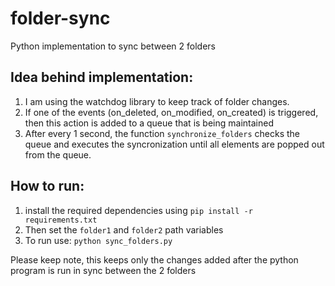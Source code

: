 # folder-sync
Python implementation to sync between 2 folders

## Idea behind implementation:

1. I am using the watchdog library to keep track of folder changes.
2. If one of the events (on_deleted, on_modified, on_created) is triggered, then this action is added to a queue that is being maintained
3. After every 1 second, the function `synchronize_folders` checks the queue and executes the syncronization until all elements are popped out from the queue.

## How to run:
1. install the required dependencies using `pip install -r requirements.txt` 
2. Then set the `folder1` and `folder2` path variables
3. To run use: `python sync_folders.py`

Please keep note, this keeps only the changes added after the python program is run in sync between the 2 folders


